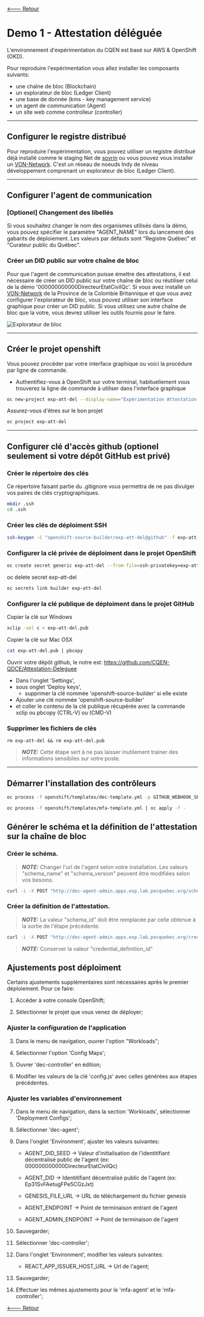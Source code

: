 [<--- Retour](README.md)

# Demo 1 - Attestation déléguée

L'environnement d'expérimentation du CQEN est basé sur AWS & OpenShift (OKD).

Pour reproduire l'expérimentation vous allez installer les composants suivants:

- une chaîne de bloc (Blockchain)
- un explorateur de bloc (Ledger Client)
- une base de donnée (kms - key management service)
- un agent de communication (Agent)
- un site web comme controlleur (controller)

---

## Configurer le registre distribué

Pour reproduire l'expérimentation, vous pouvez utiliser un registre distribué déjà installé comme le staging Net de [sovrin](https://sovrin.org) ou vous pouvez vous installer un [VON-Network](https://github.com/bcgov/von-network). C'est un réseau de noeuds Indy de niveau développement comprenant un explorateur de bloc (Ledger Client).

---

## Configurer l'agent de communication

### [Optionel] Changement des libellés

Si vous souhaitez changer le nom des organismes utilisés dans la démo, vous pouvez spécifier le paramètre "AGENT_NAME" lors du lancement des gabarits de déploiement. Les valeurs par défauts sont "Registre Québec" et "Curateur public du Québec".

### Créer un DID public sur votre chaîne de bloc

Pour que l'agent de communication puisse émettre des attestations, il est nécessaire de créer un DID public sur votre chaîne de bloc ou réutiliser celui de la démo '000000000000DirecteurEtatCivilQc'. Si vous avez installé un [VON-Network](https://github.com/bcgov/von-network) de la Province de la Colombie Britannique et que vous avez configurer l'explorateur de bloc, vous pouvez utiliser son interface graphique pour créer un DID public. Si vous utilisez une autre chaîne de bloc que la votre, vous devrez utiliser les outils fournis pour le faire.

![Explorateur de bloc](images/NewDID.png)

---

## Créer le projet openshift

Vous pouvez procéder par votre interface graphique ou voici la procédure par ligne de commande.

- Authentifiez-vous à OpenShift sur votre terminal, habituellement vous trouverez la ligne de commande à utiliser dans l'interface graphique

```bash
oc new-project exp-att-del --display-name="Expérimentation Attestation Déléguée" --description="Expérimentation sur l'Attestation Déléguée en verifiable credential"
```

Assurez-vous d'êtres sur le bon projet

```bash
oc project exp-att-del
```

---

## Configurer clé d'accès github (optionel seulement si votre dépôt GitHub est privé)

### Créer le répertoire des clés

Ce répertoire faisant partie du .gitignore vous permettra de ne pas divulger vos paires de clés cryptographiques.

```bash
mkdir .ssh
cd .ssh
```

### Créer les clés de déploiment SSH

```bash
ssh-keygen -C "openshift-source-builder/exp-att-del@github" -f exp-att-del -N ''
```

### Configurer la clé privée de déploiment dans le projet OpenShift

```bash
oc create secret generic exp-att-del --from-file=ssh-privatekey=exp-att-del --type=kubernetes.io/ssh-auth
```

oc delete secret exp-att-del

```bash
oc secrets link builder exp-att-del
```

### Configurer la clé publique de déploiment dans le projet GitHub

Copier la clé sur Windows

```bash
xclip -sel c < exp-att-del.pub
```

Copier la clé sur Mac OSX

```bash
cat exp-att-del.pub | pbcopy
```

Ouvrir votre dépôt github, le notre est: https://github.com/CQEN-QDCE/Attestation-Deleguee

- Dans l'onglet 'Settings',
- sous onglet 'Deploy keys',
  - supprimer la clé nommée 'openshift-source-builder' si elle existe
- Ajouter une clé nommée 'openshift-source-builder'
- et coller le contenu de la clé publique récupérée avec la commande xclip ou pbcopy (CTRL-V) ou (CMD-V)

### Supprimer les fichiers de clés

```
rm exp-att-del && rm exp-att-del.pub
```
> **_NOTE:_** Cette étape sert à ne pas laisser inutilement trainer des informations sensibiles sur votre poste.
---

## Démarrer l'installation des contrôleurs

```bash
oc process -f openshift/templates/dec-template.yml -p GITHUB_WEBHOOK_SECRET='$(cat .ssh/exp-att-del)' | oc apply -f -
```

```bash
oc process -f openshift/templates/mfa-template.yml | oc apply -f -
```

## Générer le schéma et la définition de l'attestation sur la chaîne de bloc

### Créer le schéma.
> **_NOTE:_** Changer l'url de l'agent selon votre installation. Les valeurs "schema_name" et "schema_version" peuvent être modifiées selon vos besoins.
```bash
curl -i -X POST "http://dec-agent-admin.apps.exp.lab.pocquebec.org/schemas" -H "accept: application/json" -H "X-Api-Key: " -H "Content-Type: application/json-patch+json" -d "{\"schema_name\": \"IQNIDENTITE\",\"schema_version\":\"1.0\",\"attributes\":[\"holder.id\",\"holder.type\",\"issuanceDate\",\"expirationDate\",\"credentialSubject.id\",\"credentialSubject.firstNames\",\"credentialSubject.lastName\",\"credentialSubject.gender\",\"credentialSubject.birthplace\",\"credentialSubject.birthDate\",\"credentialSubject.fatherFullName\",\"credentialSubject.motherFullName\",\"credentialSubject.registrationNumber\",\"credentialSubject.photo\"]}"
```

### Créer la définition de l'attestation.
> **_NOTE:_** La valeur "schema_id" doit être remplacée par celle obtenue à la sortie de l'étape précédente.
```bash
curl -i -X POST "http://dec-agent-admin.apps.exp.lab.pocquebec.org/credential-definitions" -H "accept: application/json" -H "X-Api-Key: " -H "Content-Type: application/json-patch+json" -d "{\"support_revocation\": false,\"tag\": \"Identite-IQN\",\"schema_id\": "Ep31SvFAetugFPe5CGzJxt:2:IQNIDENTITE:1.0"}"
```
> **_NOTE:_** Conserver la valeur "credential_definition_id"

## Ajustements post déploiment
Certains ajustements supplémentaires sont nécessaires après le premier déploiement. Pour ce faire:

1. Accéder à votre console OpenShift;

2. Sélectionner le projet que vous venez de déployer;

### Ajuster la configuration de l'application
3. Dans le menu de navigation, ouvrer l'option "Workloads";

4. Sélectionner l'option 'Config Maps';

5. Ouvrer 'dec-controller' en édition; 

6. Modifier les valeurs de la clé 'config.js' avec celles générées aux étapes précédentes.

### Ajuster les variables d'environnement

7. Dans le menu de navigation, dans la section 'Workloads', sélectionner 'Deployment Configs';

8. Sélectionner 'dec-agent';

9. Dans l'onglet 'Environment', ajuster les valeurs suivantes:

    * AGENT_DID_SEED -> Valeur d'initialisation de l'identitifiant décentralisé public de l'agent (ex: 000000000000DirecteurEtatCivilQc)

    * AGENT_DID -> Identitifiant décentralisé public de l'agent (ex: Ep31SvFAetugFPe5CGzJxt)

    * GENESIS_FILE_URL -> URL de téléchargement du fichier genesis

    * AGENT_ENDPOINT -> Point de terminaison entrant de l'agent

    * AGENT_ADMIN_ENDPOINT -> Point de terminaison de l'agent

10. Sauvegarder;

11. Sélectionner 'dec-controller';

12. Dans l'onglet 'Environment', modifier les valeurs suivantes:

    * REACT_APP_ISSUER_HOST_URL -> Url de l'agent;

13. Sauvegarder;

14. Effectuer les mêmes ajustements pour le 'mfa-agent' et le 'mfa-controller';

[<--- Retour](README.md)
